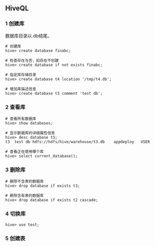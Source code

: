 ## HiveQL

### 1 创建库

数据库目录以.db结尾。

```SHELL
# 创建库
hive> create database finabc;
 
# 检查存在与否，如存在不创建
hive> create database if not exists finabc;

# 指定库存储目录
hive> create database t4 location '/tmp/t4.db';

# 增加库描述信息
hive> create database t3 comment 'test db';

```



### 2 查看库

```shell
# 查看所有数据库
hive> show databases;
 
# 显示数据库的详细属性信息
hive> desc database t3;
t3	test db	hdfs://hdfs/hive/warehouse/t3.db	appdeploy	USER
 
# 查看正在使用哪个库
hive> select current_database();
```



### 3 删除库

```shell
# 删除不含表的数据库
hive> drop database if exists t3;
 
# 删除含有表的数据库
hive> drop database if exists t2 cascade;
```



### 4 切换库

```shell
hive> use test;
```



### 5 创建表









